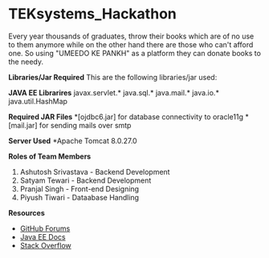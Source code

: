 # TEKsystems_Hackathon
Every year thousands of graduates, throw their books which are of no use to them anymore while on the other hand there are those who can't afford one. So using "UMEEDO KE PANKH" as a platform they can donate books to the needy.


**Libraries/Jar Required**
This are the following libraries/jar used:

**JAVA EE Librarires**
javax.servlet.*
java.sql.*
java.mail.*
java.io.*
java.util.HashMap
 
 **Required JAR Files**
  *[ojdbc6.jar] for database connectivity to oracle11g
  *[mail.jar] for sending mails over smtp
  
**Server Used**
  *Apache Tomcat 8.0.27.0

**Roles of Team Members**
1. Ashutosh Srivastava  - Backend Development
2. Satyam Tewari        - Backend Development
3. Pranjal Singh        - Front-end  Designing
4. Piyush Tiwari        - Dataabase Handling

**Resources**
 * [GitHub Forums](https://github.community/)
 * [Java EE Docs](https://docs.oracle.com/)
 * [Stack Overflow](https://stackoverflow.com/)
